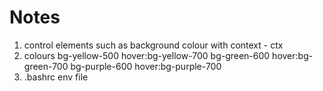 # Notes

1. control elements such as background colour with context - ctx
2. colours bg-yellow-500 hover:bg-yellow-700 bg-green-600 hover:bg-green-700 bg-purple-600 hover:bg-purple-700
3. .bashrc env file